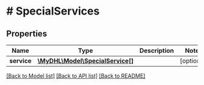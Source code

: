 # # SpecialServices

## Properties

Name | Type | Description | Notes
------------ | ------------- | ------------- | -------------
**service** | [**\MyDHL\Model\SpecialService[]**](SpecialService.md) |  | [optional]

[[Back to Model list]](../../README.md#models) [[Back to API list]](../../README.md#endpoints) [[Back to README]](../../README.md)
